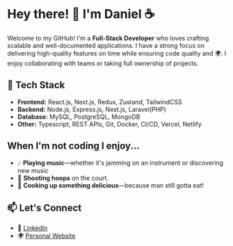 # Hey there! 👋 I'm Daniel ☕️

Welcome to my GitHub! I'm a **Full-Stack Developer** who loves crafting scalable and well-documented applications. I have a strong focus on delivering high-quality features on time while ensuring code quality and 🌍. I enjoy collaborating with teams or taking full ownership of projects.

## 🔧 Tech Stack
- **Frontend:** React.js, Next.js, Redux, Zustand, TailwindCSS
- **Backend:** Node.js, Express.js, Nest.js, Laravel(PHP)
- **Database:** MySQL, PostgreSQL, MongoDB
- **Other:** Typescript, REST APIs, Git, Docker, CI/CD, Vercel, Netlify

##  When I'm not coding I enjoy...
- 🎶 **Playing music**—whether it's jamming on an instrument or discovering new music
- 🏀 **Shooting hoops** on the court.
- 🍳 **Cooking up something delicious**—because man still gotta eat!

## 📫 Let's Connect
- 💼 [LinkedIn](https://www.linkedin.com/in/daniel-prince-cyubahiro/)
- 🌍 [Personal Website](https://daniel-cyubahiro.vercel.app/)
